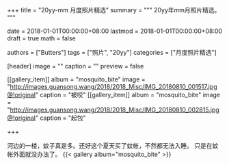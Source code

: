 +++
title = "20yy-mm 月度照片精选"
summary = """
20yy年mm月照片精选。
"""

date = 2018-01-01T00:00:00+08:00
lastmod = 2018-01-01T00:00:00+08:00
draft = true
math = false

authors = ["Butters"]
tags = ["照片", "20yy"]
categories = ["月度照片精选"]

[header]
image = ""
caption = ""
preview = false

[[gallery_item]]
album = "mosquito_bite"
image = "http://images.guansong.wang/2018/2018_Misc/IMG_20180810_001517.jpg@!original"
caption = "被咬"
[[gallery_item]]
album = "mosquito_bite"
image = "http://images.guansong.wang/2018/2018_Misc/IMG_20180810_002815.jpg@!original"
caption = "起包"

+++


河边的一楼，蚊子真是多。还好这个夏天买了蚊帐，不然都无法入睡。
只是在蚊帐外面就没办法了。
{{< gallery album="mosquito_bite" >}}